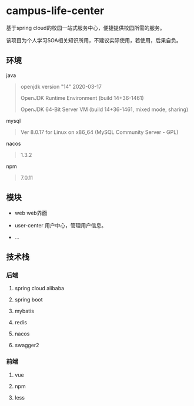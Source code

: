 # campus-life-center
基于spring cloud的校园一站式服务中心，便捷提供校园所需的服务。

该项目为个人学习SOA相关知识所用，不建议实际使用，若使用，后果自负。

## 环境
java
> openjdk version "14" 2020-03-17
>
> OpenJDK Runtime Environment (build 14+36-1461)
>
> OpenJDK 64-Bit Server VM (build 14+36-1461, mixed mode, sharing)

mysql
> Ver 8.0.17 for Linux on x86_64 (MySQL Community Server - GPL)

nacos
> 1.3.2

npm
> 7.0.11


## 模块

- web
web界面

- user-center
用户中心，管理用户信息。

- ...

## 技术栈

### 后端

1. spring cloud alibaba

1. spring boot

1. mybatis

1. redis

1. nacos

1. swagger2

### 前端

1. vue

1. npm

1. less
